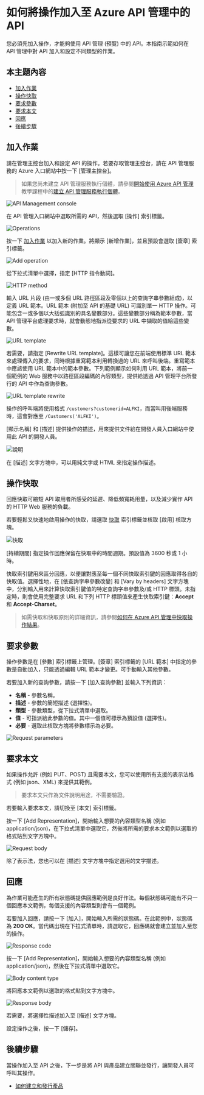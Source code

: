 <properties pageTitle="How to add operations to an API in Azure API Management" metaKeywords="" description="Learn how to add operations to an API in Azure API Management." metaCanonical="" services="" documentationCenter="API Management" title="How to add operations to an API in Azure API Management" authors="sdanie" solutions="" manager="" editor="" />

<tags ms.service="api-management" ms.workload="mobile" ms.tgt_pltfrm="na" ms.devlang="na" ms.topic="article" ms.date="01/01/1900" ms.author="sdanie"></tags>

# 如何將操作加入至 Azure API 管理中的 API

您必須先加入操作，才能夠使用 API 管理 (預覽) 中的 API。本指南示範如何在 API 管理中對 API 加入和設定不同類型的作業。

## 本主題內容

-   [加入作業][加入作業]
-   [操作快取][操作快取]
-   [要求參數][要求參數]
-   [要求本文][要求本文]
-   [回應][回應]
-   [後續步驟][後續步驟]

## <a name="add-operation"> </a>加入作業

請在管理主控台加入和設定 API 的操作。若要存取管理主控台，請在 API 管理服務的 Azure 入口網站中按一下 [管理主控台]。

> 如果您尚未建立 API 管理服務執行個體，請參閱[開始使用 Azure API 管理][開始使用 Azure API 管理]教學課程中的[建立 API 管理服務執行個體][建立 API 管理服務執行個體]。

![API Management console][API Management console]

在 API 管理入口網站中選取所需的 API，然後選取 [操作] 索引標籤。

![Operations][Operations]

按一下 [加入作業] 以加入新的作業。將顯示 [新增作業]，並且預設會選取 [簽章] 索引標籤。

![Add operation][Add operation]

從下拉式清單中選擇，指定 [HTTP 指令動詞]。

![HTTP method][HTTP method]

輸入 URL 片段 (由一或多個 URL 路徑區段及零個以上的查詢字串參數組成)，以定義 URL 範本。URL 範本 (附加至 API 的基礎 URL) 可識別單一 HTTP 操作。可能包含一或多個以大括弧識別的具名變數部分。這些變數部分稱為範本參數，當 API 管理平台處理要求時，就會動態地指派從要求的 URL 中擷取的值給這些變數。

![URL template][URL template]

若需要，請指定 [Rewrite URL template]。這樣可讓您在前端使用標準 URL 範本來處理傳入的要求，同時根據重寫範本利用轉換過的 URL 來呼叫後端。重寫範本中應該使用 URL 範本中的範本參數。下列範例顯示如何利用 URL 範本，將前一個範例的 Web 服務中以路徑區段編碼的內容類型，提供給透過 API 管理平台所發行的 API 中作為查詢參數。

![URL template rewrite][URL template rewrite]

操作的呼叫端將使用格式 `/customers?customerid=ALFKI`，而當叫用後端服務時，這會對應至 `/Customers('ALFKI')`。

[顯示名稱] 和 [描述] 提供操作的描述，用來提供文件給在開發人員入口網站中使用此 API 的開發人員。

![說明][說明]

在 [描述] 文字方塊中，可以用純文字或 HTML 來指定操作描述。

## <a name="operation-caching"> </a>操作快取

回應快取可縮短 API 取用者所感受的延遲、降低頻寬耗用量，以及減少實作 API 的 HTTP Web 服務的負載。

若要輕鬆又快速地啟用操作的快取，請選取 [快取] 索引標籤並核取 [啟用] 核取方塊。

![快取][快取]

[持續期間] 指定操作回應保留在快取中的時間週期。預設值為 3600 秒或 1 小時。

快取索引鍵用來區分回應，以便讓對應至每一個不同快取索引鍵的回應取得各自的快取值。選擇性地，在 [依查詢字串參數改變] 和 [Vary by headers] 文字方塊中，分別輸入用來計算快取索引鍵值的特定查詢字串參數及/或 HTTP 標頭。未指定時，則會使用完整要求 URL 和下列 HTTP 標頭值來產生快取索引鍵：**Accept** 和 **Accept-Charset**。

> 如需快取和快取原則的詳細資訊，請參閱[如何在 Azure API 管理中快取操作結果][如何在 Azure API 管理中快取操作結果]。

## <a name="request-parameters"> </a>要求參數

操作參數是在 [參數] 索引標籤上管理。[簽章] 索引標籤的 [URL 範本] 中指定的參數是自動加入，只能透過編輯 URL 範本才變更。可手動輸入其他參數。

若要加入新的查詢參數，請按一下 [加入查詢參數] 並輸入下列資訊：

-   **名稱** - 參數名稱。
-   **描述** - 參數的簡短描述 (選擇性)。
-   **類型** - 參數類型，從下拉式清單中選取。
-   **值** - 可指派給此參數的值。其中一個值可標示為預設值 (選擇性)。
-   **必要** - 選取此核取方塊將參數標示為必要。

![Request parameters][Request parameters]

## <a name="request-body"> </a>要求本文

如果操作允許 (例如 PUT、POST) 且需要本文，您可以使用所有支援的表示法格式 (例如 json、XML) 來提供其範例。

> 要求本文只作為文件說明用途，不需要驗證。

若要輸入要求本文，請切換至 [本文] 索引標籤。

按一下 [Add Representation]，開始輸入想要的內容類型名稱 (例如 application/json)，在下拉式清單中選取它，然後將所需的要求本文範例以選取的格式貼到文字方塊中。

![Request body][Request body]

除了表示法，您也可以在 [描述] 文字方塊中指定選用的文字描述。

## <a name="responses"> </a>回應

為作業可能產生的所有狀態碼提供回應範例是良好作法。每個狀態碼可能有不只一個回應本文範例，每個支援的內容類型則會有一個範例。

若要加入回應，請按一下 [加入]，開始輸入所需的狀態碼。在此範例中，狀態碼為 **200 OK**。當代碼出現在下拉式清單時，請選取它，回應碼就會建立並加入至您的操作。

![Response code][Response code]

按一下 [Add Representation]，開始輸入想要的內容類型名稱 (例如 application/json)，然後在下拉式清單中選取它。

![Body content type][Body content type]

將回應本文範例以選取的格式貼到文字方塊中。

![Response body][Response body]

若需要，將選擇性描述加入至 [描述] 文字方塊。

設定操作之後，按一下 [儲存]。

## <a name="next-steps"> </a>後續步驟

當操作加入至 API 之後，下一步是將 API 與產品建立關聯並發行，讓開發人員可呼叫其操作。

-   [如何建立和發行產品][如何建立和發行產品]

  [加入作業]: #add-operation
  [操作快取]: #operation-caching
  [要求參數]: #request-parameters
  [要求本文]: #request-body
  [回應]: #responses
  [後續步驟]: #next-steps
  [開始使用 Azure API 管理]: ../api-management-get-started
  [建立 API 管理服務執行個體]: ../api-management-get-started/#create-service-instance
  [API Management console]: ./media/api-management-howto-add-operations/api-management-management-console.png
  [Operations]: ./media/api-management-howto-add-operations/api-management-operations.png
  [Add operation]: ./media/api-management-howto-add-operations/api-management-add-operation.png
  [HTTP method]: ./media/api-management-howto-add-operations/api-management-http-method.png
  [URL template]: ./media/api-management-howto-add-operations/api-management-url-template.png
  [URL template rewrite]: ./media/api-management-howto-add-operations/api-management-url-template-rewrite.png
  [說明]: ./media/api-management-howto-add-operations/api-management-description.png
  [快取]: ./media/api-management-howto-add-operations/api-management-caching-tab.png
  [如何在 Azure API 管理中快取操作結果]: ../api-management-howto-cache
  [Request parameters]: ./media/api-management-howto-add-operations/api-management-request-parameters.png
  [Request body]: ./media/api-management-howto-add-operations/api-management-request-body.png
  [Response code]: ./media/api-management-howto-add-operations/api-management-response-code.png
  [Body content type]: ./media/api-management-howto-add-operations/api-management-response-body-content-type.png
  [Response body]: ./media/api-management-howto-add-operations/api-management-response-body.png
  [如何建立和發行產品]: ../api-management-howto-add-products
